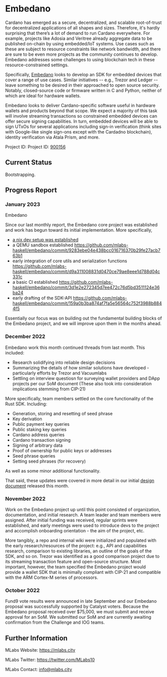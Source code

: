 # Embedano

Cardano has emerged as a secure, decentralized, and scalable root-of-trust for decentralized applications of all shapes and sizes. Therefore, it's hardly surprising  that there’s a lot of demand to run Cardano everywhere. For example, projects like Adosia and Veritree already aggregate data to be published on-chain by using embedded/IoT systems. Use cases such as these are subject to resource constraints like network bandwidth, and there are sure to be even more projects as the community continues to develop. Embedano addresses some challenges to using blockchain tech in these resource-constrained settings.

Specifically, [Embedano](https://cardano.ideascale.com/c/idea/414017) looks to develop an SDK for embedded devices that cover a range of use cases. Similar initiatives -- e.g., Trezor and Ledger -- leave something to be desired in their approached to open source security. Notably,  closed-source code or firmware written in C and Python, neither of which are ideal for hardware wallets.

Embedano looks to deliver Cardano-specific software useful in hardware wallets and products beyond that scope. We expect a majority of this task will involve streaming transactions so constrained embedded devices can offer secure signing capabilities. In turn, embedded devices will be able to sign UTxOs for several applications including sign-in verification (think sites with Google-like single sign-ons except with the Cardadno blockchain), identity verification via Atala Prism, and more.

Project ID: Project ID: [900156](https://docs.google.com/spreadsheets/d/1bfnWFa94Y7Zj0G7dtpo9W1nAYGovJbswipxiHT4UE3g/edit#gid=917336114)

## Current Status

Bootstrapping.

## Progress Report

### January 2023

Embedano

Since our last monthly report, the Embedano core project was established and work has begun toward its initial implementation. More specifically, 

* [a nix dev setup was established](https://github.com/mlabs-haskell/embedano/commit/a4a78ba2470a7d4060de13ae99de384b3dec46eb)
* a QEMU sandbox established
https://github.com/mlabs-haskell/embedano/commit/9283ebe04e438bcc016716370b29fe27acb763b1
* early integration of core utils and serialization functions
https://github.com/mlabs-haskell/embedano/commit/d9a311008831d0470ce79ae8eee1d788d04c331c
* a basic CI established
https://github.com/mlabs-haskell/embedano/commit/3d1e2e272345d7ee472c76d5bd3511124e36ba24
* early drafting of the SDK-API
https://github.com/mlabs-haskell/embedano/commit/159a0b3ba874af7fa5e56564c752f3988b8844f5

Essentially our focus was on building out the fundamental building blocks of the Embedano project, and we will improve upon them in the months ahead.

### December 2022

Embedano work this month continued threads from last month. This included:

* Research solidifying into reliable design decisions
* Summarizing the details of how similar solutions have developed - particularly efforts by Trezor and Vacuumlabs
* Settling on interview questiosn for surveying wallet providers and DApp projects per our SoM document (These also took into consideration implications stemming from CIP-21)

More specifically, team members settled on the core functionality of the Rust SDK. Including:

* Generation, storing and resetting of seed phrase
* Key derivation
* Public payment key queries
* Public staking key queries
* Cardano address queries
* Cardano transaction signing
* Signing of arbitrary data
* Proof of ownership for public keys or addresses
* Seed phrase queries
* Setting seed phrases (for recovery)

As well as some minor additional functionality.

That said, these updates were covered in more detail in our initial [design document](https://github.com/mlabs-haskell/embedano/blob/ba0f1e01e796c0dceb3559a1c227438d1acf3544/design-doc.md#introduction) released this month.

### November 2022

Work on the Embedano project up until this point consisted of organization, documentation, and initial research. A team leader and team members were assigned. After initial funding was received, regular sprints were established, and early meetings were used to introduce devs to the project and accomplish onboarding orientation - the aim of the project, etc.

More tangibly, a repo and internal wiki were initialized and populated with the early research/resources of the project: e.g., API and capabilities research, comparison to existing libraries, an outline of the goals of the SDK, and so on. Trezor was identified as a good comparison project due to its streaming transaction feature and open-source structure. Most important, however, the team specified the Embedano project would provide a wallet SDK that is minimally compliant with CIP-21 and compatible with the ARM Cortex-M series of processors.

### October 2022

Fund9 vote results were announced in late September and our Embedano proposal was successfully supported by Catalyst voters. Because the Embedano proposal received over $75,000, we must submit and receive approval for an SoM. We submitted our SoM and are currently awaiting confirmation from the Challenge and IOG teams.

## Further Information

MLabs Website: https://mlabs.city

MLabs Twitter: https://twitter.com/MLabs10

MLabs Contact: info@mlabs.city
